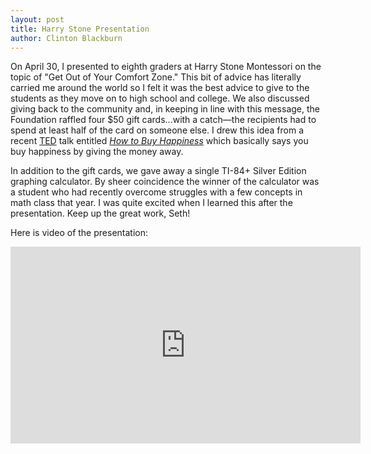 ```yaml
---
layout: post
title: Harry Stone Presentation
author: Clinton Blackburn
---
```

On April 30, I presented to eighth graders at Harry Stone Montessori on the topic of "Get Out of Your Comfort Zone." This bit of advice has literally carried me around the world so I felt it was the best advice to give to the students as they move on to high school and college. We also discussed giving back to the community and, in keeping in line with this message, the Foundation raffled four $50 gift cards...with a catch—the recipients had to spend at least half of the card on someone else. I drew this idea from a recent <a href="http://www.ted.com/">TED</a> talk entitled <em><a href="http://www.ted.com/talks/lang/en/michael_norton_how_to_buy_happiness.html">How to Buy Happiness</a></em> which basically says you buy happiness by giving the money away.

In addition to the gift cards, we gave away a single TI-84+ Silver Edition graphing calculator. By sheer coincidence the winner of the calculator was a student who had recently overcome struggles with a few concepts in math class that year. I was quite excited when I learned this after the presentation. Keep up the great work, Seth!

Here is video of the presentation:

<iframe src="http://www.youtube.com/embed/x-7muADxayY" frameborder="0" width="560" height="315" class="aligncenter"></iframe>

